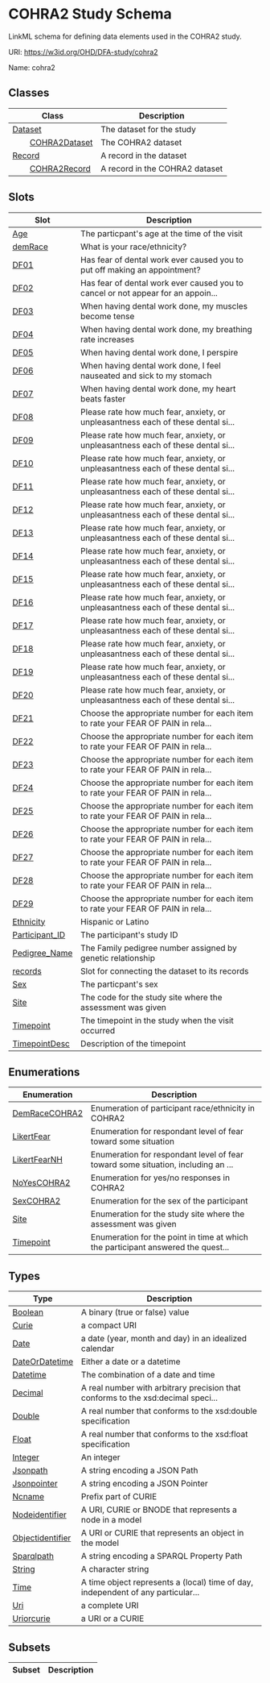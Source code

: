 # COHRA2 Study Schema

LinkML schema for defining data elements used in the COHRA2 study.

URI: https://w3id.org/OHD/DFA-study/cohra2

Name: cohra2



## Classes

| Class | Description |
| --- | --- |
| [Dataset](Dataset.md) | The dataset for the study |
| &nbsp;&nbsp;&nbsp;&nbsp;&nbsp;&nbsp;&nbsp;&nbsp;[COHRA2Dataset](COHRA2Dataset.md) | The COHRA2 dataset |
| [Record](Record.md) | A record in the dataset |
| &nbsp;&nbsp;&nbsp;&nbsp;&nbsp;&nbsp;&nbsp;&nbsp;[COHRA2Record](COHRA2Record.md) | A record in the COHRA2 dataset |



## Slots

| Slot | Description |
| --- | --- |
| [Age](Age.md) | The particpant's age at the time of the visit |
| [demRace](demRace.md) | What is your race/ethnicity? |
| [DF01](DF01.md) | Has fear of dental work ever caused you to put off making an appointment? |
| [DF02](DF02.md) | Has fear of dental work ever caused you to cancel or not appear for an appoin... |
| [DF03](DF03.md) | When having dental work done, my muscles become tense |
| [DF04](DF04.md) | When having dental work done, my breathing rate increases |
| [DF05](DF05.md) | When having dental work done, I perspire |
| [DF06](DF06.md) | When having dental work done, I feel nauseated and sick to my stomach |
| [DF07](DF07.md) | When having dental work done, my heart beats faster |
| [DF08](DF08.md) | Please rate how much fear, anxiety, or unpleasantness each of these dental si... |
| [DF09](DF09.md) | Please rate how much fear, anxiety, or unpleasantness each of these dental si... |
| [DF10](DF10.md) | Please rate how much fear, anxiety, or unpleasantness each of these dental si... |
| [DF11](DF11.md) | Please rate how much fear, anxiety, or unpleasantness each of these dental si... |
| [DF12](DF12.md) | Please rate how much fear, anxiety, or unpleasantness each of these dental si... |
| [DF13](DF13.md) | Please rate how much fear, anxiety, or unpleasantness each of these dental si... |
| [DF14](DF14.md) | Please rate how much fear, anxiety, or unpleasantness each of these dental si... |
| [DF15](DF15.md) | Please rate how much fear, anxiety, or unpleasantness each of these dental si... |
| [DF16](DF16.md) | Please rate how much fear, anxiety, or unpleasantness each of these dental si... |
| [DF17](DF17.md) | Please rate how much fear, anxiety, or unpleasantness each of these dental si... |
| [DF18](DF18.md) | Please rate how much fear, anxiety, or unpleasantness each of these dental si... |
| [DF19](DF19.md) | Please rate how much fear, anxiety, or unpleasantness each of these dental si... |
| [DF20](DF20.md) | Please rate how much fear, anxiety, or unpleasantness each of these dental si... |
| [DF21](DF21.md) | Choose the appropriate number for each item to rate your FEAR OF PAIN in rela... |
| [DF22](DF22.md) | Choose the appropriate number for each item to rate your FEAR OF PAIN in rela... |
| [DF23](DF23.md) | Choose the appropriate number for each item to rate your FEAR OF PAIN in rela... |
| [DF24](DF24.md) | Choose the appropriate number for each item to rate your FEAR OF PAIN in rela... |
| [DF25](DF25.md) | Choose the appropriate number for each item to rate your FEAR OF PAIN in rela... |
| [DF26](DF26.md) | Choose the appropriate number for each item to rate your FEAR OF PAIN in rela... |
| [DF27](DF27.md) | Choose the appropriate number for each item to rate your FEAR OF PAIN in rela... |
| [DF28](DF28.md) | Choose the appropriate number for each item to rate your FEAR OF PAIN in rela... |
| [DF29](DF29.md) | Choose the appropriate number for each item to rate your FEAR OF PAIN in rela... |
| [Ethnicity](Ethnicity.md) | Hispanic or Latino |
| [Participant_ID](Participant_ID.md) | The participant's study ID |
| [Pedigree_Name](Pedigree_Name.md) | The Family pedigree number assigned by genetic relationship |
| [records](records.md) | Slot for connecting the dataset to its records |
| [Sex](Sex.md) | The particpant's sex |
| [Site](Site.md) | The code for the study site where the assessment was given |
| [Timepoint](Timepoint.md) | The timepoint in the study when the visit occurred |
| [TimepointDesc](TimepointDesc.md) | Description of the timepoint |


## Enumerations

| Enumeration | Description |
| --- | --- |
| [DemRaceCOHRA2](DemRaceCOHRA2.md) | Enumeration of participant race/ethnicity in COHRA2 |
| [LikertFear](LikertFear.md) | Enumeration for respondant level of fear toward some situation |
| [LikertFearNH](LikertFearNH.md) | Enumeration for respondant level of fear toward some situation, including an ... |
| [NoYesCOHRA2](NoYesCOHRA2.md) | Enumeration for yes/no responses in COHRA2 |
| [SexCOHRA2](SexCOHRA2.md) | Enumeration for the sex of the participant |
| [Site](Site.md) | Enumeration for the study site where the assessment was given |
| [Timepoint](Timepoint.md) | Enumeration for the point in time at which the participant answered the quest... |


## Types

| Type | Description |
| --- | --- |
| [Boolean](Boolean.md) | A binary (true or false) value |
| [Curie](Curie.md) | a compact URI |
| [Date](Date.md) | a date (year, month and day) in an idealized calendar |
| [DateOrDatetime](DateOrDatetime.md) | Either a date or a datetime |
| [Datetime](Datetime.md) | The combination of a date and time |
| [Decimal](Decimal.md) | A real number with arbitrary precision that conforms to the xsd:decimal speci... |
| [Double](Double.md) | A real number that conforms to the xsd:double specification |
| [Float](Float.md) | A real number that conforms to the xsd:float specification |
| [Integer](Integer.md) | An integer |
| [Jsonpath](Jsonpath.md) | A string encoding a JSON Path |
| [Jsonpointer](Jsonpointer.md) | A string encoding a JSON Pointer |
| [Ncname](Ncname.md) | Prefix part of CURIE |
| [Nodeidentifier](Nodeidentifier.md) | A URI, CURIE or BNODE that represents a node in a model |
| [Objectidentifier](Objectidentifier.md) | A URI or CURIE that represents an object in the model |
| [Sparqlpath](Sparqlpath.md) | A string encoding a SPARQL Property Path |
| [String](String.md) | A character string |
| [Time](Time.md) | A time object represents a (local) time of day, independent of any particular... |
| [Uri](Uri.md) | a complete URI |
| [Uriorcurie](Uriorcurie.md) | a URI or a CURIE |


## Subsets

| Subset | Description |
| --- | --- |
